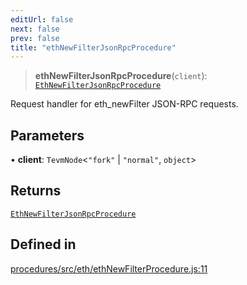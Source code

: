 ```yaml
---
editUrl: false
next: false
prev: false
title: "ethNewFilterJsonRpcProcedure"
---
```


> **ethNewFilterJsonRpcProcedure**(`client`): [`EthNewFilterJsonRpcProcedure`](/reference/tevm/procedures/type-aliases/ethnewfilterjsonrpcprocedure/)

Request handler for eth_newFilter JSON-RPC requests.

## Parameters

• **client**: `TevmNode`\<`"fork"` \| `"normal"`, `object`\>

## Returns

[`EthNewFilterJsonRpcProcedure`](/reference/tevm/procedures/type-aliases/ethnewfilterjsonrpcprocedure/)

## Defined in

[procedures/src/eth/ethNewFilterProcedure.js:11](https://github.com/evmts/tevm-monorepo/blob/main/packages/procedures/src/eth/ethNewFilterProcedure.js#L11)
